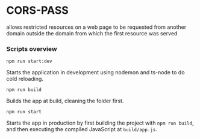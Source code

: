 # CORS-PASS

allows restricted resources on a web page to be requested from another domain outside the domain from which the first resource was served


### Scripts overview

```npm run start:dev```

Starts the application in development using nodemon and ts-node to do cold reloading.

```npm run build```

Builds the app at build, cleaning the folder first.

```npm run start```

Starts the app in production by first building the project with `npm run build`, 
and then executing the compiled JavaScript at `build/app.js`.
